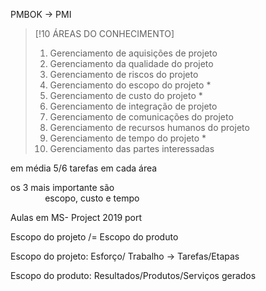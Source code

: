 PMBOK -> PMI


> [!10 ÁREAS DO CONHECIMENTO]
> 1. Gerenciamento de aquisições de projeto
> 2. Gerenciamento da qualidade do projeto
> 3. Gerenciamento de riscos do projeto
> 4. Gerenciamento do escopo do projeto *
> 5. Gerenciamento de custo do projeto *
> 6. Gerenciamento de integração de projeto
> 7. Gerenciamento de comunicações do projeto
> 8. Gerenciamento de recursos humanos do projeto
> 9. Gerenciamento de tempo do projeto *
> 10. Gerenciamento das partes interessadas



em média 5/6 tarefas em cada área

os 3 mais importante são  
              escopo, custo e tempo

Aulas em MS- Project 2019 port

Escopo do projeto /= Escopo do produto

Escopo do projeto: Esforço/ Trabalho -> Tarefas/Etapas

Escopo do produto: Resultados/Produtos/Serviços gerados

